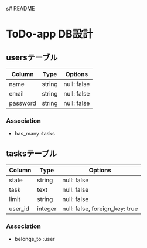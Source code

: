 s# README

# ToDo-app DB設計

## usersテーブル

|Column|Type|Options|
|------|----|-------|
|name|string|null: false|
|email|string|null: false|
|password|string|null: false|

### Association
- has_many :tasks

## tasksテーブル

|Column|Type|Options|
|------|----|-------|
|state|string|null: false|
|task|text|null: false|
|limit|string|null: false|
|user_id|integer|null: false, foreign_key: true|

### Association
- belongs_to :user